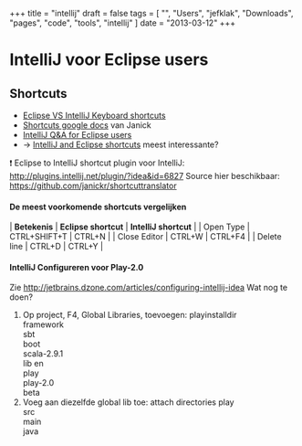 +++
title = "intellij"
draft = false
tags = [
    "",
    "Users",
    "jefklak",
    "Downloads",
    "pages",
    "code",
    "tools",
    "intellij"
]
date = "2013-03-12"
+++
# IntelliJ voor Eclipse users 

## Shortcuts 

  * [Eclipse VS IntelliJ Keyboard shortcuts](http://dattein.com/blog/eclipse-vs-intellij-keyboard-shortcuts/)
  * [Shortcuts google docs](https://docs.google.com/spreadsheet/ccc?key######0ApdQuwFHc0y-dERsc2U4QzRBZVlPaHl4S091R2FiOUE#gid0) van Janick 
  * [IntelliJ Q&A for Eclipse users](http://www.jetbrains.com/idea/documentation/migration_faq.html)
  * -> [IntelliJ and Eclipse shortcuts](http://www.catalysts.cc/wissenswertes/intellij-idea-and-eclipse-shortcuts/?lang=en) meest interessante?

:exclamation: Eclipse to IntelliJ shortcut plugin voor IntelliJ: http://plugins.intellij.net/plugin/?idea&id=6827
Source hier beschikbaar: https://github.com/janickr/shortcuttranslator

#### De meest voorkomende shortcuts vergelijken 

| **Betekenis** | **Eclipse shortcut** | **IntelliJ shortcut** |
| Open Type | CTRL+SHIFT+T | CTRL+N |
| Close Editor | CTRL+W | CTRL+F4 |
| Delete line | CTRL+D | CTRL+Y | 

#### IntelliJ Configureren voor Play-2.0 

Zie http://jetbrains.dzone.com/articles/configuring-intellij-idea
Wat nog te doen? 

  1. Op project, F4, Global Libraries, toevoegen: playinstalldir<br/>framework<br/>sbt<br/>boot<br/>scala-2.9.1<br/>lib en <br/>play<br/>play-2.0<br/>beta
  2. Voeg aan diezelfde global lib toe: attach directories play<br/>src<br/>main<br/>java